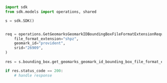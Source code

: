 <!-- Start SDK Example Usage -->
```python
import sdk
from sdk.models import operations, shared

s = sdk.SDK()


req = operations.GetGeomarksGeomarkIDBoundingBoxFileFormatExtensionRequest(
    file_format_extension="shpz",
    geomark_id="provident",
    srid="26909",
)
    
res = s.bounding_box.get_geomarks_geomark_id_bounding_box_file_format_extension_(req)

if res.status_code == 200:
    # handle response
```
<!-- End SDK Example Usage -->